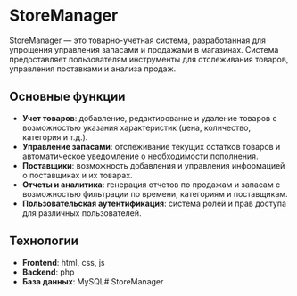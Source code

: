 # StoreManager

StoreManager — это товарно-учетная система, разработанная для упрощения управления запасами и продажами в магазинах. Система предоставляет пользователям инструменты для отслеживания товаров, управления поставками и анализа продаж.

## Основные функции

- **Учет товаров**: добавление, редактирование и удаление товаров с возможностью указания характеристик (цена, количество, категория и т.д.).
- **Управление запасами**: отслеживание текущих остатков товаров и автоматическое уведомление о необходимости пополнения.
- **Поставщики**: возможность добавления и управления информацией о поставщиках и их товарах.
- **Отчеты и аналитика**: генерация отчетов по продажам и запасам с возможностью фильтрации по времени, категориям и поставщикам.
- **Пользовательская аутентификация**: система ролей и прав доступа для различных пользователей.

## Технологии

- **Frontend**: html, css, js
- **Backend**: php
- **База данных**: MySQL# StoreManager
